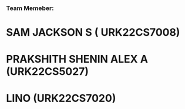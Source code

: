 ### Team Memeber:
# SAM JACKSON S ( URK22CS7008)
# PRAKSHITH SHENIN ALEX A (URK22CS5027)
# LINO (URK22CS7020)